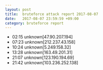 ```yaml
---
layout: post
title:  bruteforce attack report 2017-08-07
date:   2017-08-07 23:59:59 +09:00
category: bruteforce report
---
```


* 02:15 unknown[47.90.207.194]
* 07:23 unknown[212.237.43.158]
* 10:24 unknown[5.249.158.32]
* 13:28 unknown[163.49.201.31]
* 21:07 unknown[123.190.194.69]
* 21:42 unknown[103.236.252.138]
